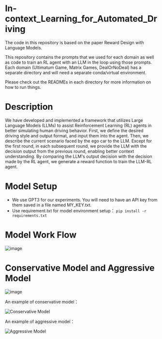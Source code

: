 # In-context_Learning_for_Automated_Driving

The code in this repository is based on the paper Reward Design with Language Models. 

This repository contains the prompts that we used for each domain as well as code to train an RL agent with an LLM in the loop using those prompts. Each domain (Ultimatum Game, Matrix Games, DealOrNoDeal) has a separate directory and will need a separate conda/virtual environment. 

Please check out the READMEs in each directory for more information on how to run things.

# Description

We have developed and implemented a framework that utilizes Large Language Models (LLMs) to assist Reinforcement Learning (RL) agents in better simulating human driving behavior. First, we define the desired driving style and output format, and input them into the agent. Then, we describe the current scenario faced by the ego car to the LLM. Except for the first round, in each subsequent round, we provide the LLM with the decision output from the previous round, enabling better context understanding. By comparing the LLM's output decision with the decision made by the RL agent, we generate a reward function to train the LLM-RL agent.

# Model Setup

- We use GPT3 for our experiments. You will need to have an API key from them saved in a file named MY_KEY.txt.
- Use requirement.txt for model environment setup：
  ```pip install -r requirements.txt```

# Model Work Flow

![image](https://github.com/JingYue2000/In-context_Learning_for_Automated_Driving/blob/main/Framework_fig.png)

# Conservative Model and Aggressive Model

![image](https://github.com/JingYue2000/In-context_Learning_for_Automated_Driving/blob/main/casestudy430.png)

An example of conservative model：

![Conservative Model](Results/conservative.gif)


An example of aggressive model：

![Aggressive Model](Results/aggressive.gif)
